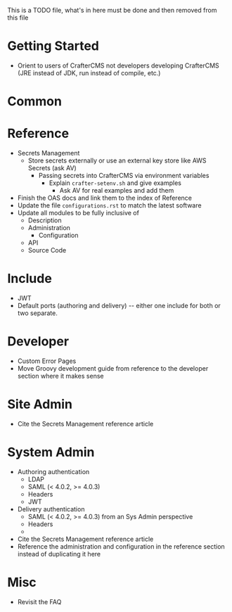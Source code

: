 This is a TODO file, what's in here must be done and then removed from this file

Getting Started
===============
- Orient to users of CrafterCMS not developers developing CrafterCMS (JRE instead of JDK, run instead of compile, etc.)

Common
======

Reference
=========
- Secrets Management
  - Store secrets externally or use an external key store like AWS Secrets (ask AV)
    - Passing secrets into CrafterCMS via environment variables
      - Explain `crafter-setenv.sh` and give examples
        - Ask AV for real examples and add them
- Finish the OAS docs and link them to the index of Reference
- Update the file `configurations.rst` to match the latest software
- Update all modules to be fully inclusive of
  - Description
  - Administration
    - Configuration
  - API
  - Source Code

Include
=======
- JWT
- Default ports (authoring and delivery) -- either one include for both or two separate.

Developer
=========
- Custom Error Pages
- Move Groovy development guide from reference to the developer section where it makes sense

Site Admin
==========
- Cite the Secrets Management reference article

System Admin
============
- Authoring authentication
    - LDAP
    - SAML (< 4.0.2, >= 4.0.3)
    - Headers
    - JWT
- Delivery authentication
    - SAML (< 4.0.2, >= 4.0.3) from an Sys Admin perspective
    - Headers
    - 
- Cite the Secrets Management reference article
- Reference the administration and configuration in the reference section instead of duplicating it here

Misc
====
- Revisit the FAQ
